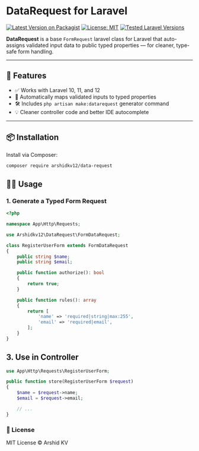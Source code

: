 # DataRequest for Laravel

[![Latest Version on Packagist](https://img.shields.io/packagist/v/arshidkv12/data-request.svg?style=flat-square)](https://packagist.org/packages/arshidkv12/data-request)
[![License: MIT](https://img.shields.io/badge/license-MIT-blue.svg?style=flat-square)](LICENSE)
[![Tested Laravel Versions](https://img.shields.io/badge/laravel-10%20%7C%2011%20%7C%2012-orange.svg?style=flat-square)](#)

**DataRequest** is a base `FormRequest` laravel class for Laravel that auto-assigns validated input data to public typed properties — for cleaner, type-safe form handling.

---

## 🚀 Features

- ✅ Works with Laravel 10, 11, and 12
- 🧠 Automatically maps validated inputs to typed properties
- 🛠️ Includes `php artisan make:datarequest` generator command
- 💡 Cleaner controller code and better IDE autocomplete

---

## 📦 Installation

Install via Composer:

```bash
composer require arshidkv12/data-request
```

## 🧑‍💻 Usage
### 1. Generate a Typed Form Request
```php
<?php

namespace App\Http\Requests;

use Arshidkv12\DataRequest\FormDataRequest;

class RegisterUserForm extends FormDataRequest
{
    public string $name;
    public string $email;

    public function authorize(): bool
    {
        return true;
    }

    public function rules(): array
    {
        return [
            'name' => 'required|string|max:255',
            'email' => 'required|email',
        ];
    }
}
```


## 3. Use in Controller
```php
use App\Http\Requests\RegisterUserForm;

public function store(RegisterUserForm $request)
{
    $name = $request->name;
    $email = $request->email;

    // ...
}
```

### 📄 License
MIT License © Arshid KV